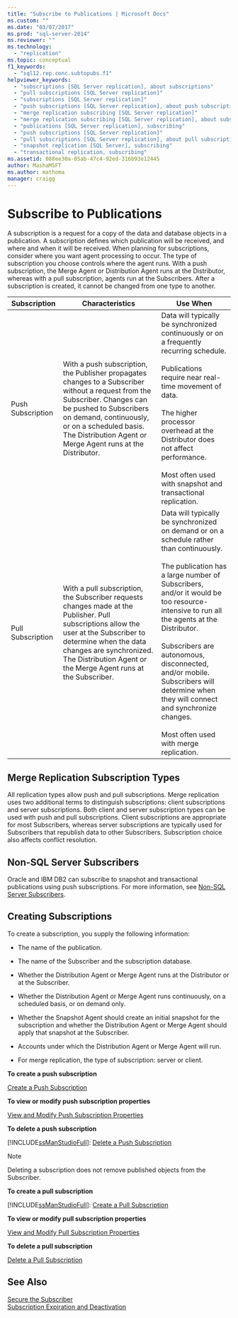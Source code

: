 ```yaml
---
title: "Subscribe to Publications | Microsoft Docs"
ms.custom: ""
ms.date: "03/07/2017"
ms.prod: "sql-server-2014"
ms.reviewer: ""
ms.technology: 
  - "replication"
ms.topic: conceptual
f1_keywords: 
  - "sql12.rep.conc.subtopubs.f1"
helpviewer_keywords: 
  - "subscriptions [SQL Server replication], about subscriptions"
  - "pull subscriptions [SQL Server replication]"
  - "subscriptions [SQL Server replication]"
  - "push subscriptions [SQL Server replication], about push subscriptions"
  - "merge replication subscribing [SQL Server replication]"
  - "merge replication subscribing [SQL Server replication], about subscribing"
  - "publications [SQL Server replication], subscribing"
  - "push subscriptions [SQL Server replication]"
  - "pull subscriptions [SQL Server replication], about pull subscriptions"
  - "snapshot replication [SQL Server], subscribing"
  - "transactional replication, subscribing"
ms.assetid: 088ee30a-05ab-47c4-92ed-316b93e12445
author: MashaMSFT
ms.author: mathoma
manager: craigg
---
```

# Subscribe to Publications
  A subscription is a request for a copy of the data and database objects in a publication. A subscription defines which publication will be received, and where and when it will be received. When planning for subscriptions, consider where you want agent processing to occur. The type of subscription you choose controls where the agent runs. With a push subscription, the Merge Agent or Distribution Agent runs at the Distributor, whereas with a pull subscription, agents run at the Subscribers. After a subscription is created, it cannot be changed from one type to another.  
  
|Subscription|Characteristics|Use When|  
|------------------|---------------------|--------------|  
|Push Subscription|With a push subscription, the Publisher propagates changes to a Subscriber without a request from the Subscriber. Changes can be pushed to Subscribers on demand, continuously, or on a scheduled basis. The Distribution Agent or Merge Agent runs at the Distributor.|Data will typically be synchronized continuously or on a frequently recurring schedule.<br /><br /> Publications require near real-time movement of data.<br /><br /> The higher processor overhead at the Distributor does not affect performance.<br /><br /> Most often used with snapshot and transactional replication.|  
|Pull Subscription|With a pull subscription, the Subscriber requests changes made at the Publisher. Pull subscriptions allow the user at the Subscriber to determine when the data changes are synchronized. The Distribution Agent or the Merge Agent runs at the Subscriber.|Data will typically be synchronized on demand or on a schedule rather than continuously.<br /><br /> The publication has a large number of Subscribers, and/or it would be too resource-intensive to run all the agents at the Distributor.<br /><br /> Subscribers are autonomous, disconnected, and/or mobile. Subscribers will determine when they will connect and synchronize changes.<br /><br /> Most often used with merge replication.|  
  
## Merge Replication Subscription Types  
 All replication types allow push and pull subscriptions. Merge replication uses two additional terms to distinguish subscriptions: client subscriptions and server subscriptions. Both client and server subscription types can be used with push and pull subscriptions. Client subscriptions are appropriate for most Subscribers, whereas server subscriptions are typically used for Subscribers that republish data to other Subscribers. Subscription choice also affects conflict resolution.  
  
## Non-SQL Server Subscribers  
 Oracle and IBM DB2 can subscribe to snapshot and transactional publications using push subscriptions. For more information, see [Non-SQL Server Subscribers](non-sql/non-sql-server-subscribers.md).  
  
## Creating Subscriptions  
 To create a subscription, you supply the following information:  
  
-   The name of the publication.  
  
-   The name of the Subscriber and the subscription database.  
  
-   Whether the Distribution Agent or Merge Agent runs at the Distributor or at the Subscriber.  
  
-   Whether the Distribution Agent or Merge Agent runs continuously, on a scheduled basis, or on demand only.  
  
-   Whether the Snapshot Agent should create an initial snapshot for the subscription and whether the Distribution Agent or Merge Agent should apply that snapshot at the Subscriber.  
  
-   Accounts under which the Distribution Agent or Merge Agent will run.  
  
-   For merge replication, the type of subscription: server or client.  
  
 **To create a push subscription**  
  
 [Create a Push Subscription](create-a-push-subscription.md)  
  
 **To view or modify push subscription properties**  
  
 [View and Modify Push Subscription Properties](view-and-modify-push-subscription-properties.md)  
  
 **To delete a push subscription**  
  
 [!INCLUDE[ssManStudioFull](../../includes/ssmanstudiofull-md.md)]: [Delete a Push Subscription](delete-a-push-subscription.md)  
  
> [!NOTE]  
>  Deleting a subscription does not remove published objects from the Subscriber.  
  
 **To create a pull subscription**  
  
 [!INCLUDE[ssManStudioFull](../../includes/ssmanstudiofull-md.md)]: [Create a Pull Subscription](create-a-pull-subscription.md)  
  
 **To view or modify pull subscription properties**  
  
 [View and Modify Pull Subscription Properties](view-and-modify-pull-subscription-properties.md)  
  
 **To delete a pull subscription**  
  
 [Delete a Pull Subscription](delete-a-pull-subscription.md)  
  
## See Also  
 [Secure the Subscriber](security/secure-the-subscriber.md)   
 [Subscription Expiration and Deactivation](subscription-expiration-and-deactivation.md)  
  
  
